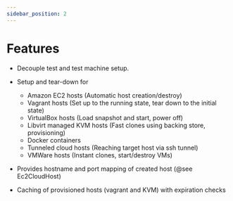 ```yaml
---
sidebar_position: 2
---
```


# Features

* Decouple test and test machine setup.
* Setup and tear-down for
   - Amazon EC2 hosts (Automatic host creation/destroy)
   - Vagrant hosts (Set up to the running state, tear down to the initial state)
   - VirtualBox hosts (Load snapshot and start, power off)
   - Libvirt managed KVM hosts (Fast clones using backing store, provisioning)
   - Docker containers
   - Tunneled cloud hosts (Reaching target host via ssh tunnel)
   - VMWare hosts (Instant clones, start/destroy VMs)

* Provides hostname and port mapping of created host (@see Ec2CloudHost)
* Caching of provisioned hosts (vagrant and KVM) with expiration checks
